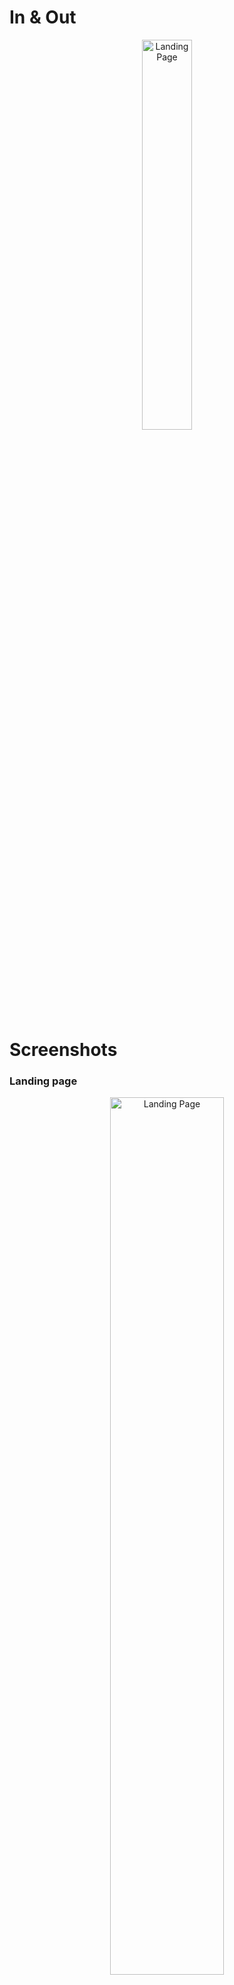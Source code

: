 # In & Out
<div align= "center"><img src="img/logo.png" alt="Landing Page" width= 40% ></div>

# Screenshots
### Landing page
<div align= "center"><img src="screenshots/Landing Page.png" alt="Landing Page" width= 60% ></div>

### Restaurant Search Page
<div align= "center"><img src="screenshots/Restaurant Search Page.png" alt="Landing Page" width= 60%></div>

### Restaurant List Page
<div align= "center"><img src="screenshots/Restaurant List Page.png" alt="Landing Page" width= 60%></div>

### Restaurant List Page
<div align= "center"><img src="screenshots/Restaurant List Page 2.png" alt="Landing Page" width= 60%></div>

### Restaurant Information Page
<div align= "center"><img src="screenshots/Restaurant Information Page.png" alt="Landing Page" width= 60%></div>

### About Us Page
<div align= "center"><img src="screenshots/About Us Page.png" alt="Landing Page" width= 60%></div>

### Blog Page
<div align= "center"><img src="screenshots/Blog Page.png" alt="Landing Page" width= 60%></div>

### Promos Page
<div align= "center"><img src="screenshots/Promos Page.png" alt="Landing Page" width= 60%></div>

## Credits

This project was developed by:
- [Mohamed Louay Saidi](https://github.com/MohamedLouaySaidi)
- [Syrine Meksi](https://github.com/MeksiSyrine)
- Imen Alouani
- Sahar Ougi Boughanmi
